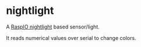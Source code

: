 # nightlight
A [RaspIO nightlight](https://github.com/raspitv/nl) based sensor/light.

It reads numerical values over serial to change colors.


